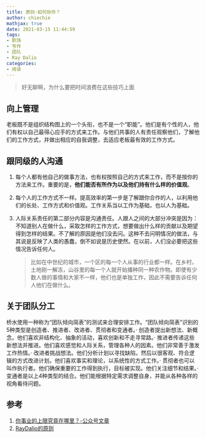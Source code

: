 ```yaml
---
title: 原则-如何协作？
author: chiechie
mathjax: true
date: 2021-03-15 11:44:59
tags:
- 职场
- 写作
- 团队
- Ray Dalio
categories: 
- 阅读
---
```


> 好无聊啊，为什么要把时间浪费在这些技巧上面

## 向上管理

老板既不是组织结构图上的一个头衔，也不是一个“职能”。他们是有个性的人，他们有权以自己最得心应手的方式来工作。与他们共事的人有责任观察他们，了解他们的工作方式，并做出相应的自我调整，去适应老板最有效的工作方式。 


## 跟同级的人沟通

1. 每个人都有他自己的做事方法，也有权按照自己的方式来工作，而不是按你的方法来工作。重要的是，**他们能否有所作为以及他们持有什么样的价值观**。

2. 每个人的工作方式不一样。提高效率的第一步是了解跟你合作的人，以利用他们的长处、工作方式和价值观。工作关系当以工作为基础，也以人为基础。 

3. 人际关系责任的第二部分内容是沟通责任。人跟人之间的大部分冲突是因为：不知道别人在做什么，采取怎样的工作方式，想要做出什么样的贡献以及期望得到怎样的结果。不了解的原因是他们没去问。这种不去问明情况的做法，与其说是反映了人类的愚蠢，倒不如说是历史使然。在以前，人们没必要把这些情况告诉任何人。

	> 比如在中世纪的城市，一个区的每一个人从事的行业都一样。在乡村，土地刚一解冻，山谷里的每一个人就开始播种同一种农作物。即使有少数人做的事情和大家不一样，他们也是单独工作，因此不需要告诉任何人他们在做什么。 

## 关于团队分工

桥水使用一种称为“团队倾向简表”的测试来合理安排工作。“团队倾向简表”识别的5种类型是创造者、推进者、改进者、贯彻者和变通者。· 创造者提出新想法、新概念。他们喜欢非结构化、抽象的活动，喜欢创新和不走寻常路。· 推进者传递这些新想法并推进。他们喜欢感觉和人际关系，管理各种人的因素。他们非常善于激发工作热情。· 改进者挑战想法。他们分析计划以寻找缺陷，然后以很客观、符合逻辑的方式改进计划。他们喜欢事实和理论，以系统性的方式工作。· 贯彻者也可以叫作执行者。他们确保重要的工作得到执行，目标被实现。他们关注细节和结果。· 变通者是以上4种类型的结合。他们能根据特定需求调整自身，并能从各种各样的视角看待问题。

## 参考

1. [你事业的上限究竟在哪里？-公众号文章](https://mp.weixin.qq.com/s?src=11&timestamp=1615476352&ver=2940&signature=2sRvaRpQinI2YVCYYfi3Amq*2KJv2UTfXyQWq-uML68g4DuwxKNaulHbkixJc91hNrDn2MHZUVgTr8T4RSCLVRZa3pGGRXm921lm*wgATyH*Azwj-rBslwjClDhLx*eL&new=1)
2. [RayDalio的原则](https://weread.qq.com/web/reader/848324405e0fe08483ab6a4kc7432af0210c74d97b01b1c)